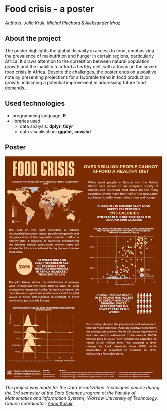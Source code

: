 # Food crisis - a poster
*Authors: [Julia Kruk](https://github.com/krukj), [Michał Piechota](https://github.com/Frejzy) & [Aleksander Mróz](https://github.com/Zyziek055)*
## About the project
The poster highlights the global disparity in access to food, emphasizing the prevalence of malnutrition and hunger in certain regions, particularly Africa. It draws attention to the correlation between natural population growth and the inability to afford a healthy diet, with a focus on the severe food crisis in Africa. Despite the challenges, the poster ends on a positive note by presenting projections for a favorable trend in food production growth, indicating a potential improvement in addressing future food demands.

## Used technologies 
- programming language: **R**
- libraries used:
  - data analysis: **dplyr**, **tidyr**
  - data visualisation: **ggplot**, **cowplot**
## Poster
![Poster](poster.png)

*The project was made for the Data Visualization Techniques course during the 3rd semester of the Data Science program at the Faculty of Mathematics and Information Systems, Warsaw University of Technology. Course coordinator: [Anna Kozak](https://github.com/kozaka93).*
